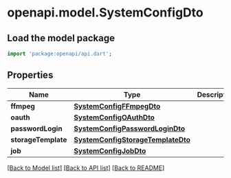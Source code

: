 # openapi.model.SystemConfigDto

## Load the model package
```dart
import 'package:openapi/api.dart';
```

## Properties
Name | Type | Description | Notes
------------ | ------------- | ------------- | -------------
**ffmpeg** | [**SystemConfigFFmpegDto**](SystemConfigFFmpegDto.md) |  | 
**oauth** | [**SystemConfigOAuthDto**](SystemConfigOAuthDto.md) |  | 
**passwordLogin** | [**SystemConfigPasswordLoginDto**](SystemConfigPasswordLoginDto.md) |  | 
**storageTemplate** | [**SystemConfigStorageTemplateDto**](SystemConfigStorageTemplateDto.md) |  | 
**job** | [**SystemConfigJobDto**](SystemConfigJobDto.md) |  | 

[[Back to Model list]](../README.md#documentation-for-models) [[Back to API list]](../README.md#documentation-for-api-endpoints) [[Back to README]](../README.md)


